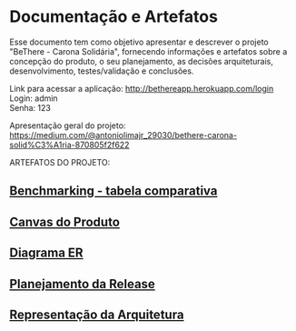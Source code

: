 # Documentação e Artefatos

Esse documento tem como objetivo apresentar e descrever o projeto "BeThere - Carona Solidária", fornecendo informações e artefatos sobre a concepção do produto, o seu planejamento, as decisões arquiteturais, desenvolvimento, testes/validação e conclusões.

Link para acessar a aplicação:
http://bethereapp.herokuapp.com/login    
Login: admin    
Senha: 123

Apresentação geral do projeto:   
https://medium.com/@antoniolimajr_29030/bethere-carona-solid%C3%A1ria-870805f2f622

ARTEFATOS DO PROJETO:

## [Benchmarking - tabela comparativa](testes.md)

## [Canvas do Produto](canvas-do-produto.md)

## [Diagrama ER](DiagramaER.md)

## [Planejamento da Release](planejamento-da-release.md)

## [Representação da Arquitetura](representacao-da-arquitetura.md)
